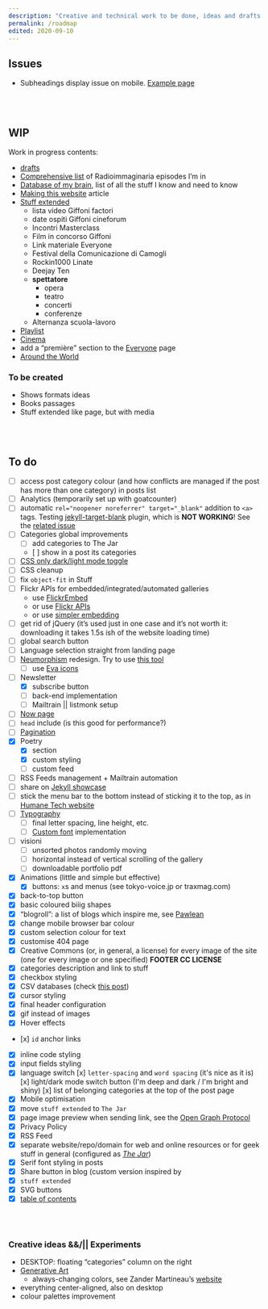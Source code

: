 ```yaml
---
description: "Creative and technical work to be done, ideas and drafts progress tracking on this website"
permalink: /roadmap
edited: 2020-09-10
---
```

## Issues

- Subheadings display issue on mobile. [Example page](https://tommi.space/server-setup#nextcloud-configuration)

<br />
<br />

## WIP

Work in progress contents:

- [drafts](./_drafts)
- [Comprehensive list](./pages/radioimmaginaria-database.md) of Radioimmaginaria episodes I’m in
- [Database of my brain](./_jar/2020-06-04-brain-database.md), list of all the stuff I know and need to know
- [Making this website](./_posts/2020-04-18-Making-this-website.md) article
- [Stuff extended](./pages/stuff-extended-it)
	- lista video Giffoni factori
	- date ospiti Giffoni cineforum
	- Incontri Masterclass
	- Film in concorso Giffoni
	- Link materiale Everyone
	- Festival della Comunicazione di Camogli
	- Rockin1000 Linate
	- Deejay Ten
	- **spettatore**
		- opera
		- teatro
		- concerti
		- conferenze
	- Alternanza scuola-lavoro
- [Playlist](./_jar/2020-07-17-Playlist.md)
- [Cinema](./_jar/2020-07-10-Cinema.md)
- add a “première” section to the [Everyone](./everyone) page
- [Around the World](./_jar/2020-07-20-Around-the-world.md)

### To be created

- Shows formats ideas
- Books passages
- Stuff extended like page, but with media

<br />
<br />

## To do

- [ ] access post category colour (and how conflicts are managed if the post has more than one category) in posts list
- [ ] Analytics (temporarily set up with goatcounter)
- [ ] automatic `rel="noopener noreferrer" target="_blank"` addition to `<a>` tags. Testing [jekyll-target-blank](https://github.com/keithmifsud/jekyll-target-blank) plugin, which is **NOT WORKING**! See the [related issue](https://github.com/keithmifsud/jekyll-target-blank/issues/51)
- [ ] Categories global improvements
	- [ ] add categories to The Jar
	- [ ] show in a post its categories
- [ ] [CSS only dark/light mode toggle](https://youtu.be/b4FBTr5pSgw)
- [ ] CSS cleanup
- [ ] fix `object-fit` in Stuff
- [ ] Flickr APIs for embedded/integrated/automated galleries
	- use [FlickrEmbed](https://flickrembed.com/)
	- or use [Flickr APIs](https://www.flickr.com/services/api/)
	- or use [simpler embedding](https://help.flickr.com/en_us/share-or-embed-flickr-photos-or-albums-rJBx6mjyX)
- [ ] get rid of jQuery (it’s used just in one case and it’s not worth it: downloading it takes 1.5s ish of the website loading time)
- [ ] global search button
- [ ] Language selection straight from landing page
- [ ] [Neumorphism](https://uxdesign.cc/neumorphism-in-user-interfaces-b47cef3bf3a6) redesign. Try to use [this tool](https://neumorphism.io/)
	- [ ] use [Eva icons](https://jekyllrb.com/docs/pagination/)
- [ ] Newsletter
	- [x] subscribe button
	- [ ] back-end implementation
	- [ ] Mailtrain || listmonk setup
- [ ] [Now page](https://sivers.org/now)
- [ ] `head` include (is this good for performance?)
- [ ] [Pagination](https://jekyllrb.com/docs/pagination/)
- [x] Poetry
	- [x] section
	- [x] custom styling
	- [ ] custom feed
- [ ] RSS Feeds management + Mailtrain automation
- [ ] share on [Jekyll showcase](https://github.com/planetjekyll/showcase)
- [ ] stick the menu bar to the bottom instead of sticking it to the top, as in [Humane Tech website](https://humanetech.com)
- [ ] [Typography](https://xplosionmind.tk/typography)
	- [ ] final letter spacing, line height, etc.
	- [ ] [Custom font](https://tommi.space/Typography#Custom-font) implementation
- [ ] visioni
    - [ ] unsorted photos randomly moving
    - [ ] horizontal instead of vertical scrolling of the gallery
	- [ ] downloadable portfolio pdf

- [x] Animations (little and simple but effective)
	- [x] buttons: `x`s and menus (see tokyo-voice.jp or traxmag.com)
- [x] back-to-top button
- [x] basic coloured biiig shapes
- [x] “blogroll”: a list of blogs which inspire me, see [Pawlean](https://pawlean.com/blogroll)
- [x] change mobile browser bar colour
- [x] custom selection colour for text
- [x] customise 404 page
- [x] Creative Commons (or, in general, a license) for every image of the site (one for every image or one specified) **FOOTER CC LICENSE**
- [x] categories description and link to stuff
- [x] checkbox styling
- [x] CSV databases (check [this post](https://jekyllrb.com/tutorials/csv-to-table/))
- [x] cursor styling
- [x] final header configuration
- [x] gif instead of images 
- [x] Hover effects
- [x] `id` anchor links
- [x] inline code styling
- [x] input fields styling
- [x] language switch [x] `letter-spacing` and `word spacing` (it's nice as it is) [x] light/dark mode switch button (I'm deep and dark / I'm bright and shiny) [x] list of belonging categories at the top of the post page
- [x] Mobile optimisation
- [x] move `stuff extended` to `The Jar`
- [x] page image preview when sending link, see the [Open Graph Protocol](https://ogp.me/)
- [x] Privacy Policy
- [x] RSS Feed
- [x] separate website/repo/domain for web and online resources or for geek stuff in general (configured as _[The Jar](https://xplosionmind.tk/jar)_)
- [x] Serif font styling in posts
- [x] Share button in blog (custom version inspired by 
- [x] `stuff extended`
- [x] SVG buttons
- [x] [table of contents](https://github.com/allejo/jekyll-toc)

<br />
<br />

### Creative ideas &&/|| Experiments

- DESKTOP: floating “categories” column on the right
- [Generative Art](http://tholman.com/post/generative-art-speedrun/)
	- always-changing colors, see Zander Martineau’s [website](https://zander.wtf/)
- everything center-aligned, also on desktop
- colour palettes improvement
